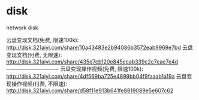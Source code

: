 # disk
network disk

云盘变现文档(免费, 限速100k): http://disk.321aiyi.com/share/10a43483e2b94086b3572eab9969e7bd
云盘变现文档(付费, 无限速): http://disk.321aiyi.com/share/435d7cb120e845ecab339c2c7cae7e4d
——————————
云盘变现操作视频(免费, 限速100k): http://disk.321aiyi.com/share/4df569ba725e4899bb04f9faaab1a19a
云盘变现操作视频(付费, 不限速): http://disk.321aiyi.com/share/d58f11e913b641fe8819089e5e607c62
